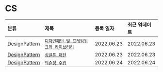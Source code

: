 # CS

|분류|제목|등록 일자|최근 업데이트|
|:---|:---|:---|:---|
|[DesignPattern](https://github.com/jekwan/dev-archive/tree/master/cs/DesignPattern)| [`디자인패턴 및 프레임워크와 라이브러리`](https://github.com/jekwan/dev-archive/blob/master/cs/DesignPattern/design-pattern-and-library-and-framework.md) | 2022.06.23 | 2022.06.23 |
|[DesignPattern](https://github.com/jekwan/dev-archive/tree/master/cs/DesignPattern)| [`싱글톤 패턴`](https://github.com/jekwan/dev-archive/blob/master/cs/DesignPattern/singleton.md) | 2022.06.23 | 2022.06.23 |
|[DesignPattern](https://github.com/jekwan/dev-archive/tree/master/cs/DesignPattern)| [`의존성 주입`](https://github.com/jekwan/dev-archive/blob/master/cs/DesignPattern/dependency-injection.md) | 2022.06.24 | 2022.06.24 |

